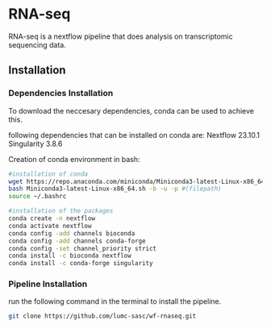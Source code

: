 # RNA-seq

RNA-seq is a nextflow pipeline that does analysis on transcriptomic sequencing data.

## Installation

### Dependencies Installation
To download the neccesary dependencies, conda can be used to achieve this.

following dependencies that can be installed on conda are:
Nextflow 23.10.1
Singularity 3.8.6

Creation of conda environment in bash:
```bash
#installation of conda
wget https://repo.anaconda.com/miniconda/Miniconda3-latest-Linux-x86_64.sh miniconda.sh
bash Miniconda3-latest-Linux-x86_64.sh -b -u -p #(filepath)
source ~/.bashrc

#installation of the packages
conda create -n nextflow
conda activate nextflow
conda config -add channels bioconda
conda config -add channels conda-forge
conda config -set channel_priority strict
conda install -c bioconda nextflow
conda install -c conda-forge singularity

```

### Pipeline Installation
run the following command in the terminal to install the pipeline.

```bash
git clone https://github.com/lumc-sasc/wf-rnaseq.git
```
